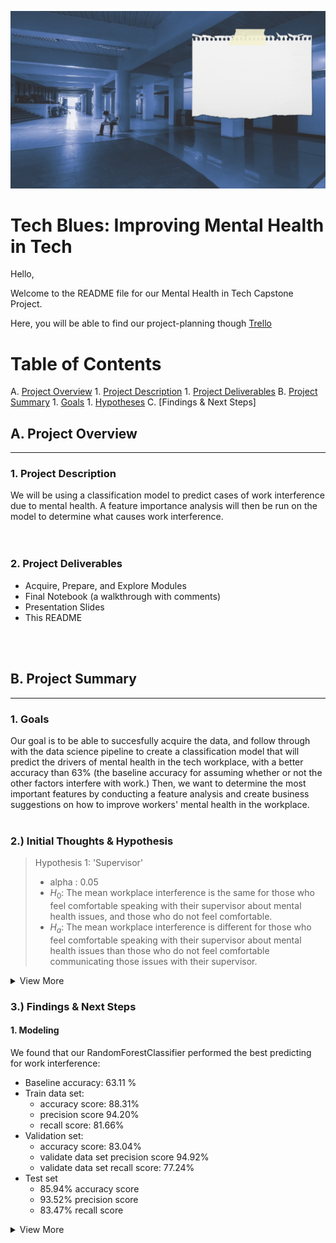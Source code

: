 ![image](https://github.com/lupeluna/README_FILES/blob/main/Tech%20Blues%20Mental%20Health%20in%20Tech.gif)

# Tech Blues: Improving Mental Health in Tech


Hello,

Welcome to the README file for our Mental Health in Tech Capstone Project.

Here, you will be able to find our project-planning though [Trello](https://trello.com/b/YET89ocX/mental-health-in-tech)

# Table of Contents
A. [Project Overview](#poverview)
    1. [Project Description](#pdesc)
    1. [Project Deliverables](#pdeliv)
B. [Project Summary](#psum)
    1. [Goals](#goals)
    1. [Hypotheses](#hypo)
C. [Findings & Next Steps]
## <a name="poverview"></a>A. Project Overview
---

### <a name="pdesc"></a> 1. Project Description
We will be using a classification model to predict cases of work interference due to mental health. A feature importance analysis will then be run on the model to determine what causes work interference.  
<br>
<br>


### <a name="pdeliv"></a>2. Project Deliverables
 - Acquire, Prepare, and Explore Modules
 - Final Notebook (a walkthrough with comments)
 - Presentation Slides 
 - This README 
<br>
<br>


## <a name="psum"></a>B. Project Summary
---

### <a name="goals"></a>1. Goals  
Our goal is to be able to succesfully acquire the data, and follow through with the data science pipeline to create a classification model that will predict the drivers of mental health in the tech workplace, with a better accuracy than 63% (the baseline accuracy for assuming whether or not the other factors interfere with work.) Then, we want to determine the most important features by conducting a feature analysis and create business suggestions on how to improve workers' mental health in the workplace. 
<br>
<br>

### <a name="hypo"></a>2.) Initial Thoughts & Hypothesis

> Hypothesis 1: 'Supervisor'
> - alpha : 0.05
> - ${H_0}$: The mean workplace interference is the same for those who feel comfortable speaking with their supervisor about mental health issues, and those who do not feel comfortable.
> - ${H_a}$: The mean workplace interference is different for those who feel comfortable speaking with their supervisor about mental health issues than those who do not feel comfortable communicating those issues with their supervisor.

<details>
<summary>View More</summary>
<br>
    
#### Hypothesis 1 - Key Findings, Takeaways, and Next Steps:
- 'Supervisor'
- Since the p-value is less than alpha, we can reject the null hypothesis. There is evidence to suggest a relationship between an employee feeling comfortable speaking with a supervisor about personal mental health issues and work interference.

> Hypothesis 2: Does having benefits affect whether or not you seek treatment affect work interference?
> - alpha : 0.05
> - ${H_0}$: There is no difference between having benefits and whether or not treatment is sought.
> - ${H_a}$: There is a difference between having benefits and whether or not treatment is sought.

#### Hypothesis 2 - Key Findings, Takeaways, and Next Steps:
- Due to our p-value being less than alpha, we reject the null hypothesis.
- There is evidence to suggest a relationship between individuals who have sought treatment in the past and whether or not they have benefits affects work interference.

> Hypothesis 3: If you have observed negative consequences for coworkers with mental health conditions do you not talk to your supervisor and this interferes with your work performance?
> - alpha : 0.05
> - ${H_0}$: There is no difference between observed negative consequences for coworkers with mental health conditions and talking to my supervisor.
> - ${H_a}$: There is a difference between observed negative consequences for coworkers with mental health conditions and talking to my supervisor.

#### Hypothesis 3 - Key Findings, Takeaways, and Next Steps:
- Due to our p-value being less than alpha, we reject the null hypothesis for employees who are able to speak to some of their supervisors about mental health. 
- Due to our p-value being more than alpha for supervisor option 0 (No can't speak to supervisor) and option 1 (yes they can speak to their supervisor), we fail to reject the null hypothesis.
- The only relevant relationship here after assessing the p-value is for employees who are able to speak to some of their supervisors about mental health and who have or have not observed/heard of negative consequences for coworkers with mental health conditions. It seems this group is more than 50% likely to experience work interference.

> Hypothesis 4: If you believe speaking about mental health has negative consequences have/have not sought treatment to the point where it interferes with work?
> - alpha : 0.05
> - ${H_0}$: If you believe speaking about mental health has negative consequences and have/have not sought it has no affect with work interference?
> - ${H_a}$: If you believe speaking about mental health has negative consequences and have/have not sought it has an affect with work interference?

#### Hypothesis 4 - Key Findings, Takeaways, and Next Steps:
- Due to our p-value being less than alpha, we reject the null hypothesis except for mental health consequence option 2 (Maybe).
- Due to our p-value being more than alpha, we fail to reject the null hypothesis except for mental health consequence option 0 (No) and option 1 (Yes).
- The only relationship we can look at here due to the p-values is for the group of employees who are unsure if speaking with their employer about mental health would have negative consequences.
- For employees who are unsure if there will be negative consequences speaking about mental health to their employer and has not observed any negative consequences they have higher than a 50% increase in work interference. 

> Hypothesis 5: 'Supervisor'
> - alpha : 0.05
> - ${H_0}$: The mean workplace interference is the same for those who feel comfortable speaking with their supervisor about mental health issues, and those who do not feel comfortable.
> - ${H_a}$: The mean workplace interference is different for those who feel comfortable speaking with their supervisor about mental health issues than those who do not feel comfortable communicating those issues with their supervisor.

#### Hypothesis 5 - Key Findings, Takeaways, and Next Steps:
- Due to our p-value being less than alpha, we reject the null hypothesis.
- There is evidence to suggest a relationship between feeling comfortable speaking with a supervisor about personal mental health issues and our target variable, 'work_interfere'

> Hypothesis 6: controlling for `gender`, how does `talking to a supervisor` relate to `work_interfere`
> - alpha : 0.05
> - ${H_0}$: When controlling for gender, the rate of work interference is the same among all responses to mental_vs_physical
> - ${H_a}$: When controlling for gender, the rate of work interference is different among each response to mental_vs_physical

#### Hypothesis 6 - Key Findings, Takeaways, and Next Steps:
- Men who feel comfortable speaking about mental health issues with a supervisor have work place interference at a significantly lower rate than those who either feel uncomfortable, or do not know.
- For women, it surprisingly does not seem to matter how they responded to the 'supervisor' question
- There is not enough data for gender=other to have actionable insight
- We recommend that companies work to improve communication between management and staff, as there is clear evidence that it greatly helps reduce the rate of workplace interference amongst men, and does not harm anyone else.

> Hypothesis 7: controlling for `gender`, how does `mental_vs_physical` relate to `work_interfere`
> - alpha : 0.05
> - ${H_0}$: When controlling for gender, the rate of work interference is the same among all responses to mental_vs_physical
> - ${H_a}$: When controlling for gender, the rate of work interference is different among each response to mental_vs_physical

#### Hypothesis 7 - Key Findings, Takeaways, and Next Steps:
- Men who feel that their company takes mental health as seriously as physical health have work interference at a significantly lower rate than those who do not, or do not know.
- Women who feel that their company takes mental health as seriously as physical health have work interference at a lower rate than those who do not, or do not know.
- Once again, we do not have enough data where gender = other to have actionable insight.
</details>

### 3.) Findings & Next Steps
#### 1. Modeling
We found that our RandomForestClassifier performed the best predicting for work interference:
 - Baseline accuracy: 63.11 %
 - Train data set: 
     - accuracy score: 88.31%
     - precision score 94.20%
     - recall score: 81.66%
 - Validation set:
     - accuracy score: 83.04%
     - validate data set precision score 94.92%
     - validate data set recall score: 77.24%
 - Test set
     - 85.94% accuracy score
     - 93.52% precision score
     - 83.47% recall score 
<details>
<summary>View More</summary>
<br>
#### 2. Feature Analysis
The most predictive features determined by permutation importance and mean decrease in impurity:
- Whether or not the employee felt able to speak with a supervisor about mental health, 
- The ease of getting approved for medical leave due to mental health 
- Having healthcare options for mental health
- Whether or not the employee felt like there are negative consequences for discussing mental health
- Whether or not the employee had a family history of mental health issues. 

#### 3. Next Steps and Recommendations
- Gather more data to create a more accurate and robust dataset in regards to gender
- Collect data on employees' financial status 
- Collect data on the perceived amount of agency while completing work that an employee has. 
- Train management on ways to increase inclusivity and how to support their employee's mental health
- Communicate to new hires the importance of mental health during onboarding (PTOs, help that's available, etc.)
- Have a mission statement that shows inclusivity for mental and physical health assistance
- Take a holistic approach to health that considers mental health just as important as physical health

<details>
    
## C. Data Context
--- 
### 1. About Our Data

Our data was acquired through [Kaggle](https://www.kaggle.com/osmi/mental-health-in-tech-survey).  It is a dataset from a 2014 survey conducted by the [Open Sourcing Mental Illness](https://osmihelp.org/research) that measures attitudes towards mental health and frequency of mental health disorders in the tech workplace. 
<br>


### 2. Data Dictionary

| Target Variable     |  Description | Encoding|
| :------------- | ----------- | -----------: |
|  work_interfere  |  If you have a mental health condition, do you feel that it interferes with your work? | Never:0, Rarely:1, Sometimes:2, Often:3, NA:4 |
<details>
<summary>View More</summary>
<br>
|   Feature       | Description    | Encoding |
| :------------- | ----------- | -----------: |
| timestamp	|  Time survey was submitted | - |
| age	| Respondent age  | - |
| gender	| Respondent gender | male:0, female:1, other:2 |
| country	 |  Respondent survey  | - |
| self_employed	 | Are you self-employed? | No:0, Yes:1 |
| family_history	| Do you have a family history of mental illness? | No:0, Yes:1 |
| treatment	 |  Have you sought treatment for a mental health condition?  | No:0, Yes:1 |
| no_employees	| How many employees does your company or organization have?  | <5:0, 6-25:1, 26-100:2, 101-500:3, 501-1000:4, >1000:5 |
| remote_work	 | Do you work remotely (outside of an office) at least 50% of the time? | No:0, Yes:1 |
| tech_company	| Is your employer primarily a tech company/organization? | No:0, Yes:1 |
| benefits  |	Does your employer provide mental health benefits? | No:0, Yes:1, Don't know:2 |
| care_options |	Do you know the options for mental health care your employer provides? | No:0, Yes:1, Not sure:2 |
| wellness_program	| Has your employer ever discussed mental health as part of an employee wellness program? | No:0, Yes:1, Don't know:2 |
| seek_help	| Does your employer provide resources to learn more about mental health issues and how to seek help? | No:0, Yes:1, Don't know:2 |
| anonymity |	Is your anonymity protected if you choose to take advantage of mental health or substance abuse treatment resources? | No:0, Yes:1, Don't know:2 |
| leave  |	How easy is it for you to take medical leave for a mental health condition? | Very difficult:0, Somewhat difficult:1, Don't know:2, Somewhat easy:3, Very easy:4 |
| mental-health_consequence |	Do you think that discussing a mental health issue with your employer would have negative consequences? | No:0, Yes:1, Maybe:2 |
| phys-health_consequence	 | Do you think that discussing a physical health issue with your employer would have negative consequences?  | No:0, Yes:1, Maybe:2 |
| coworkers |	Would you be willing to discuss a mental health issue with your coworkers? | No:0, Yes:1, Some of them:2 |
| supervisor	| Would you be willing to discuss a mental health issue with your direct supervisor(s)? | No:0, Yes:1, Some of them:2 |
| mental_health_interview  |	Would you bring up a mental health issue with a potential employer in an interview?  | No:0, Yes:1, Maybe:2 |
| phys_health_interview |	Would you bring up a physical health issue with a potential employer in an interview?  | No:0, Yes:1, Maybe:2 |
| mental_vs_physical |	Do you feel that your employer takes mental health as seriously as physical health? | No:0, Yes:1, Don't know:2 |
|  obs_consequence  |  Have you heard of or observed negative consequences for coworkers with mental health conditions in your workplace?  | No:0, Yes:1 |
<details>

## D. Pipeline
--- 

### Pipeline Stages Breakdown

<hr style="border-top: 10px groove blueviolet; margin-top: 1px; margin-bottom: 1px"></hr>

#### 1. Project Planning
At a quick glance, the following is what needs to be done: 
We are going to download the .csv file ‘Mental Health in Tech Survey’ from [Kaggle](https://www.kaggle.com/osmi/mental-health-in-tech-survey).  Once we download the file, we will filter for desirable variables of mental health that could interfere with work (benefits, family history, gender, etc.). We will then follow the steps of the data science pipeline to setup the information for our slides presentation.
<details>
<summary>View More</summary>
<br>

##### **Plan ->** Acquire -> Prepare -> Explore -> Model -> Deliver
- [x] Create README.md with data dictionary, project and business goals
- [x] Acquire data - We will download the .csv file named 'Mental Health in Tech Survey' from [Kaggle](https://www.kaggle.com/osmi/mental-health-in-tech-survey). 
- [x] Clean and prepare data for the first iteration through the pipeline, MVP preparation. Create a function to automate the process, store the function in the prepare.py module, and prepare data in Final Report Notebook by importing and using the funtion(s).
- [x]  Clearly define 8 hypotheses, set an alpha, run the statistical tests needed, reject or fail to reject the Null Hypothesis, and document findings and takeaways.
- [x] Establish a baseline accuracy and document well.
- [x] Train 4 different models.
- [x] Evaluate models on train and validate datasets.
- [x] Choose the model with that performs the best and evaluate that single model on the test dataset.
- [x] Document conclusions, takeaways, and next steps in the Final Report Notebook.

___



#### 2. Data Acquisition
> - Download survey.csv file into.
> - Save this data locally
> - Store function, in a module, that are needed to acquire the repository and survey data from Kaggle.
> - The final function will return a pandas DataFrame for our use


#### 3. Data Preparation
> - Clean our data: keep only the desirable variables of mental health that could interfere with work.
> - Store functions needed to prepare the data
> - Import the prepare/wrangle functions created by using prepare.py or wrangle.py
> - Split the data into train, validate, and test sets


#### 4. Data Exploration
> - Create detail questions we want to ask of the data.
> - Perform univariate analysis on the entire dataset.
> - Perform bivariate and multivariate analysis on the training dataset.
> - Perform statistical testing on each of our initial hypotheses.
> - Use data from initial exploration to determine drivers of workplace interference.
> - Determine key relationships between drivers to see if the data creates any groups not seen at surface level.
> - Document key findings, takeaways, and next steps for each stage of exploration
> - Visualize! 


#### 5. Modeling & Evaluation
> - Establish a baseline accuracy 
> - Evaluate decision tree, random forest classifier, XGBoost, and multi-layer perceptron classifier models
> - Use accuracy to determine if models are better than baseline
> - The model should be best predicting the most costly case, which is employees who's mental health interferes with work. For that reason, evaluate models using f1 score so that false negatives are weighted more heavily. 
> - Use the best model on out-of-sample data.

Here is a quick summary of our results:

Baseline Accuracy : 63%

| Model               | Train Score | Validate Score | Test Score |
|---------------------|-------------|----------------|------------|
| Decision Tree       | 87 %      | 82 %         | ---        |
| Random Forest       | 88 %      |  83%         | 85%        |
| XGBoost             | 95 %      | 80%         | ---        |
| Multi-layer Perceptron | 91 %   | 82 %         | ---        |



#### 6. Product Delivery
> - Deliver the findings in a Canva Slide presentation.
> - Have a completed final notebook with markdowns and comments to explain the walkthrough of our process
> - Acquire, prepare, and wrangle .py files completed with docstrings and used in our notebook
> - Completed README for project information (summary, pipeline, findings and next steps, etc.)
<details>
<br>
<br>

## E.) Modules
---
- wrangle.py contains the acquire function along with the prepare functions which filters and cleans our data
- explore.py contains explore functions that generate visualizations and run statistical tests
- evaluate.py contains functions to calculate classification metrics and for feature analysis
- scipy.stats is used for statistical analysis
- matplotlib was used for visualizations
- imbalance-learn is used to deal with class imbalance
- scikit-learn is used for MLPClassifier, RandomForestClassifier, and DecisionTree
- xgboost is used to fit the XGBoost classifier


## F. Project Reproduction
--- 


- [X] Read this README.md
- [ ] Download the survey.csv file into your working directory
- [ ] Download the aquire.py, prepare.py, wrangle.py and Tech_Blues_Final.ipynb files into your working directory
- [ ] Clone this repo
- [ ] Run the Tech_Blues_Final.ipynb notebook
